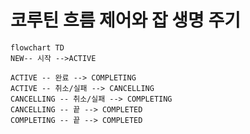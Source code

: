 # 코루틴 흐름 제어와 잡 생명 주기

````mermaid
flowchart TD
NEW-- 시작 -->ACTIVE

ACTIVE -- 완료 --> COMPLETING
ACTIVE -- 취소/실패 --> CANCELLING
CANCELLING -- 취소/실패 --> COMPLETING
CANCELLING -- 끝 --> COMPLETED
COMPLETING -- 끝 --> COMPLETED
````

